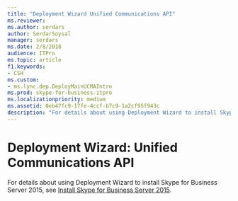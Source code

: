 ```yaml
---
title: "Deployment Wizard Unified Communications API"
ms.reviewer: 
ms.author: serdars
author: SerdarSoysal
manager: serdars
ms.date: 2/8/2018
audience: ITPro
ms.topic: article
f1.keywords:
- CSH
ms.custom:
- ms.lync.dep.DeployMainUCMAIntro
ms.prod: skype-for-business-itpro
ms.localizationpriority: medium
ms.assetid: 0eb47fc9-17fe-4ccf-b7c9-1a2cf95f943c
description: "For details about using Deployment Wizard to install Skype for Business Server 2015, see Install Skype for Business Server 2015."
---
```


# Deployment Wizard: Unified Communications API
 
For details about using Deployment Wizard to install Skype for Business Server 2015, see [Install Skype for Business Server 2015](../../deploy/install/install.md).
  

